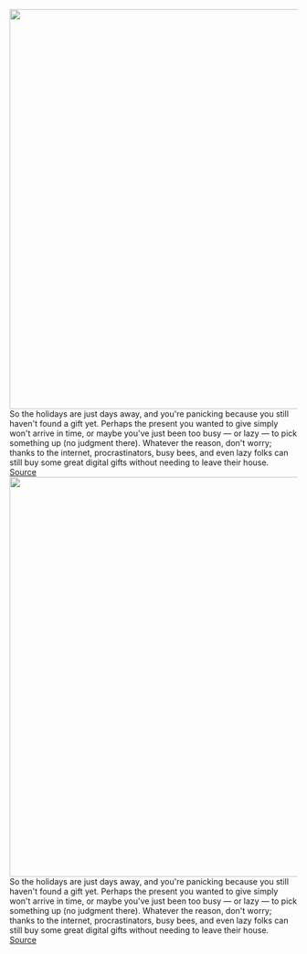 <img src='https://cdn.vox-cdn.com/thumbor/MpefaHnHk4B2NdDn3550raaQIJc=/0x0:2040x1360/1200x800/filters:focal(857x517:1183x843)/cdn.vox-cdn.com/uploads/chorus_image/image/70287557/cgartenberg_211020_4803_0004.0.jpg' width='700px' /><br/>
So the holidays are just days away, and you're panicking because you still haven't found a gift yet. Perhaps the present you wanted to give simply won't arrive in time, or maybe you've just been too busy — or lazy — to pick something up (no judgment there). Whatever the reason, don't worry; thanks to the internet, procrastinators, busy bees, and even lazy folks can still buy some great digital gifts without needing to leave their house.
<a href='https://www.theverge.com/22834542/digital-holiday-gift-ideas-last-minute-online-subscriptions-2021'> Source <a/><img src='https://cdn.vox-cdn.com/thumbor/MpefaHnHk4B2NdDn3550raaQIJc=/0x0:2040x1360/1200x800/filters:focal(857x517:1183x843)/cdn.vox-cdn.com/uploads/chorus_image/image/70287557/cgartenberg_211020_4803_0004.0.jpg' width='700px' /><br/>
So the holidays are just days away, and you're panicking because you still haven't found a gift yet. Perhaps the present you wanted to give simply won't arrive in time, or maybe you've just been too busy — or lazy — to pick something up (no judgment there). Whatever the reason, don't worry; thanks to the internet, procrastinators, busy bees, and even lazy folks can still buy some great digital gifts without needing to leave their house.
<a href='https://www.theverge.com/22834542/digital-holiday-gift-ideas-last-minute-online-subscriptions-2021'> Source <a/>